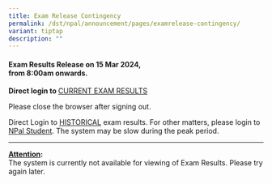 ```yaml
---
title: Exam Release Contingency
permalink: /dst/npal/announcement/pages/examrelease-contingency/
variant: tiptap
description: ""
---
```

<h4><strong>Exam Results </strong>Release on&nbsp;<strong>15&nbsp;Mar&nbsp;2024,</strong><br>from <strong>8:00am onwards</strong>.</h4>
<p><strong>Direct login to </strong><a href="https://npalstudent.np.edu.sg/psc/student/EMPLOYEE/SA/c/N_XM_CUR_TRM_RSLT.N_XM_CURTRM_RLT_FL.GBL" rel="noopener noreferrer nofollow" target="_blank">CURRENT EXAM RESULTS</a>
</p>
<p>Please close the browser after signing out.</p>
<p></p>
<p>Direct Login to <a href="https://npalstudent.np.edu.sg/psc/student/EMPLOYEE/SA/c/N_SELF_SERVICE.N_SS_EXAM_HIST_FL.GBL" rel="noopener noreferrer nofollow" target="_blank">HISTORICAL</a> exam
results. For other matters, please login to <a href="https://npalstudent.np.edu.sg" rel="noopener noreferrer nofollow" target="_blank">NPal Student</a>. The system may be
slow during the peak period.</p>
<hr>
<p><strong><u>Attention</u>:</strong>
<br>​The system is currently not available for viewing of Exam Results. Please
try again later.</p>
<p></p>